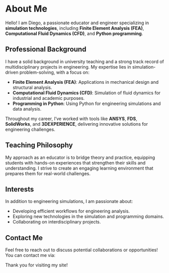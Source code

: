 # About Me

Hello! I am Diego, a passionate educator and engineer specializing in **simulation technologies**, including **Finite Element Analysis (FEA)**, **Computational Fluid Dynamics (CFD)**, and **Python programming**.

## Professional Background
I have a solid background in university teaching and a strong track record of multidisciplinary projects in engineering. My expertise lies in simulation-driven problem-solving, with a focus on:

- **Finite Element Analysis (FEA)**: Applications in mechanical design and structural analysis.
- **Computational Fluid Dynamics (CFD)**: Simulation of fluid dynamics for industrial and academic purposes.
- **Programming in Python**: Using Python for engineering simulations and data analysis.

Throughout my career, I’ve worked with tools like **ANSYS**, **FDS**, **SolidWorks**, and **3DEXPERIENCE**, delivering innovative solutions for engineering challenges.

## Teaching Philosophy
My approach as an educator is to bridge theory and practice, equipping students with hands-on experiences that strengthen their skills and understanding. I strive to create an engaging learning environment that prepares them for real-world challenges.

## Interests
In addition to engineering simulations, I am passionate about:

- Developing efficient workflows for engineering analysis.
- Exploring new technologies in the simulation and programming domains.
- Collaborating on interdisciplinary projects.

## Contact Me
Feel free to reach out to discuss potential collaborations or opportunities! You can contact me via:


Thank you for visiting my site!
